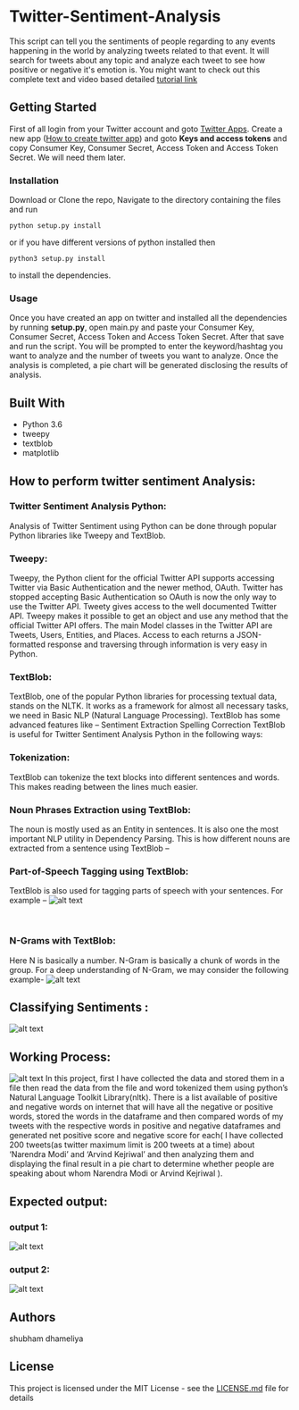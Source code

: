 # Twitter-Sentiment-Analysis

This script can tell you the sentiments of people regarding to any events happening in the world by analyzing tweets related to that event. It will search for tweets about any topic and analyze each tweet to see how positive or negative it's emotion is. You might want to check out this complete text and video based detailed [tutorial link](https://github.com/shubhamdhameliya2808/sentimental-analysis-on-tweeter-data/)


## Getting Started
 
First of all login from your Twitter account and goto [Twitter Apps](https://apps.twitter.com/). Create a new app ([How to create twitter app](https://github.com/shubhamdhameliya2808/sentimental-analysis-on-tweeter-data/)) and goto __Keys and access tokens__ and copy Consumer Key, Consumer Secret, Access Token and Access Token Secret. We will need them later. 

### Installation

Download or Clone the repo, Navigate to the directory containing the files and run
```
python setup.py install
```
or if you have different versions of python installed then
```
python3 setup.py install 
```
to install the dependencies.


### Usage

Once you have created an app on twitter and installed all the dependencies by running __setup.py__, open main.py and paste your Consumer Key, Consumer Secret, Access Token and Access Token Secret. After that save and run the script. You will be prompted to enter the keyword/hashtag you want to analyze and the number of tweets you want to analyze. Once the analysis is completed, a pie chart will be generated disclosing the results of analysis.

## Built With

* Python 3.6
* tweepy
* textblob
* matplotlib






## How to perform twitter sentiment Analysis:

### Twitter Sentiment Analysis Python:

Analysis of Twitter Sentiment using Python can be done through popular Python libraries like Tweepy and TextBlob.

### Tweepy: 

Tweepy, the Python client for the official Twitter API supports accessing Twitter via Basic Authentication and the newer method, OAuth. Twitter has stopped accepting Basic Authentication so OAuth is now the only way to use the Twitter API.
Tweety gives access to the well documented Twitter API. Tweepy makes it possible to get an object and use any method that the official Twitter API offers. The main Model classes in the Twitter API are Tweets, Users, Entities, and Places. Access to each returns a JSON-formatted response and traversing through information is very easy in Python.

### TextBlob: 

TextBlob, one of the popular Python libraries for processing textual data, stands on the NLTK. It works as a framework for almost all necessary tasks, we need in Basic NLP (Natural Language Processing). TextBlob has some advanced features like –
Sentiment Extraction
Spelling Correction
TextBlob is useful for Twitter Sentiment Analysis Python in the following ways:

### Tokenization:

TextBlob can tokenize the text blocks into different sentences and words. This makes reading between the lines much easier.


### Noun Phrases Extraction using TextBlob:
The noun is mostly used as an Entity in sentences. It is also one the most important NLP utility in Dependency Parsing. This is how different nouns are extracted from a sentence using TextBlob –

### Part-of-Speech Tagging using TextBlob:

TextBlob is also used for tagging parts of speech with your sentences. For example –
![alt text](image/1.png)
 

 
### N-Grams with TextBlob:

Here N is basically a number. N-Gram is basically a chunk of words in the group. For a deep understanding of N-Gram, we may consider the following example-
![alt text](image/2.png)



## Classifying Sentiments :
![alt text](image/3.png)


## Working Process:
![alt text](image/4.png)
In this project, first I have collected the data and stored them in a file then read the data from the file and word tokenized them using python’s Natural Language Toolkit Library(nltk). There is a list available of positive and negative words on internet that will have all the negative or positive words, stored the words in the dataframe and then compared words of my tweets with the respective words in positive and negative dataframes and generated net positive score and negative score for each( I have collected 200 tweets(as twitter maximum limit is 200 tweets at a time) about ‘Narendra Modi’ and ‘Arvind Kejriwal’ and then analyzing them and displaying the final result in a pie chart to determine whether people are speaking about whom Narendra Modi or Arvind Kejriwal ).


## Expected output:

### output 1:
![alt text](image/5.PNG)

### output 2:
![alt text](image/6.png)


## Authors

shubham dhameliya

## License

This project is licensed under the MIT License - see the [LICENSE.md](https://github.com/shubhamdhameliya2808/sentimental-analysis-on-tweeter-data/tree/master/License.txt) file for details

